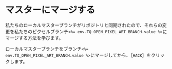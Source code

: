 # マスターにマージする

私たちのローカルマスターブランチがリポジトリと同期されたので、それらの変更を私たちのピクセルブランチ`<%= env.TQ_OPEN_PIXEL_ART_BRANCH.value %>`にマージする方法を学びます。

ローカルマスターブランチをブランチ`<%= env.TQ_OPEN_PIXEL_ART_BRANCH.value %>`にマージしてから、［`HACK`］をクリックします。